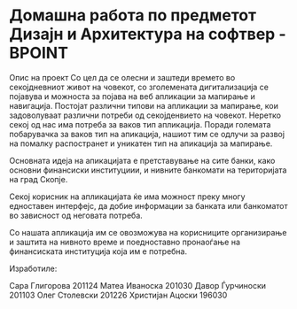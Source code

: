 # Домашна работа по предметот Дизајн и Архитектура на софтвер - BPOINT

Опис на проект
Со цел да се олесни и заштеди времето во секојдневниот живот на човекот, со зголемената дигитализација се појавува и можноста за појава на веб апликации за мапирање и навигација. Постојат различни типови на апликации за мапирање, кои задоволуваат различни потреби од секојденвието на човекот. Неретко секој од нас има потреба за ваков тип апликација. Поради големата побарувачка за ваков тип на апикација, нашиот тим се одлучи за развој на помалку распостранет и уникатен тип на апикација за мапирање.

Основната идеја на апикацијата е претставување на сите банки, како основни финансиски институциии, и нивните банкомати на територијата на град Скопје.

Секој корисник на апликацијата ќе има можност преку многу едноставен интерфејс, да добие информации за банката или банкоматот во зависност од неговата потреба.

Со нашата апликација им се овозможува на корисниците организирање и заштита на нивното време и поедноставно пронаоѓање на финансиската институција која им е потребна.


Изработиле:

Сара Глигорова 201124
Матеа Иваноска 201030
Давор Ѓурчиноски 201103
Олег Столевски 201226
Христијан Ацоски 196030

